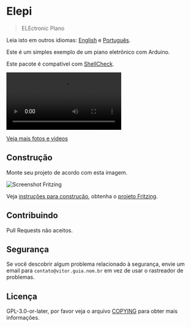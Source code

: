 # Elepi

> ELEctronic PIano

Leia isto em outros idiomas: [English](README.md) e [Português](LEIA-ME.md).

Este é um simples exemplo de um piano eletrônico com Arduino.

Este pacote é compatível com [ShellCheck](https://github.com/koalaman/shellcheck).

![Vídeo](https://gitlab.com/vitoranguia/elepi/wikis/uploads/uploads/7efe3a903bfed06dc78c83937ae6b3ba/elepi.mp4)

[Veja mais fotos e videos](https://gitlab.com/vitoranguia/elepi/wikis/wikis)

## Construção

Monte seu projeto de acordo com esta imagem.

![Screenshot Fritzing](https://gitlab.com/vitoranguia/elepi/wikis/uploads/46c035fce54587334d2b9b10b2f57bda/screenshotFritzing.jpg)

Veja [instruções para construção](doc/LEIA-ME.md), obtenha o [projeto Fritzing](elepi.fzz).

## Contribuindo

Pull Requests não aceitos.

## Segurança

Se você descobrir algum problema relacionado à segurança, envie um email para `contato@vitor.guia.nom.br` em vez de usar o rastreador de problemas.

## Licença

GPL-3.0-or-later, por favor veja o arquivo [COPYING](COPYING) para obter mais informações.

